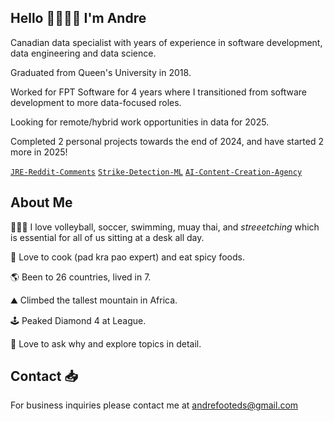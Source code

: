 ## Hello 👋👨🏾‍💻 I'm Andre

Canadian data specialist with  years of experience in software development, data engineering and data science.

Graduated from Queen's University in 2018.

Worked for FPT Software for 4 years where I transitioned from software development to more data-focused roles.

Looking for remote/hybrid work opportunities in data for 2025.

Completed 2 personal projects towards the end of 2024, and have started 2 more in 2025!

[`JRE-Reddit-Comments`](https://github.com/AndreF343/JRE-Reddit-Comments) [`Strike-Detection-ML`](https://github.com/AndreF343/Strike_Detection_ML) [`AI-Content-Creation-Agency`](https://github.com/AndreF343/AI-content-creation-agency)

## About Me 

🧘🏾‍♂️ I love volleyball, soccer, swimming, muay thai, and _streeetching_ which is essential for all of us sitting at a desk all day. 

🥘 Love to cook (pad kra pao expert) and eat spicy foods.

🌎 Been to 26 countries, lived in 7.

⛰️ Climbed the tallest mountain in Africa. 

🕹️ Peaked Diamond 4 at League. 

💭 Love to ask why and explore topics in detail. 

## Contact 📥

For business inquiries please contact me at andrefooteds@gmail.com
